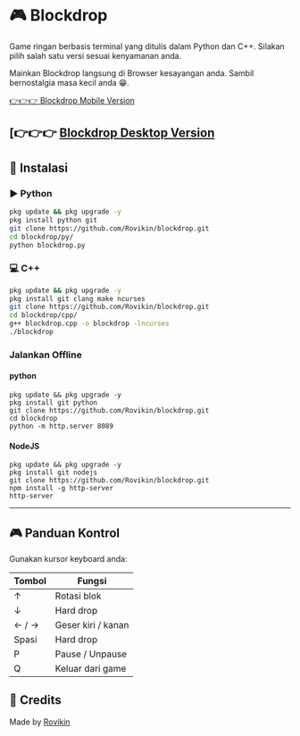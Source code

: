 # 🎮 Blockdrop

Game ringan berbasis terminal yang ditulis dalam Python dan C++.
Silakan pilih salah satu versi sesuai kenyamanan anda.

Mainkan Blockdrop langsung di Browser kesayangan anda. Sambil bernostalgia masa kecil anda 😁.

[👉👉👉 Blockdrop Mobile Version](
https://rovikin.github.io/blockdrop/)

[👉👉👉 [Blockdrop Desktop Version]()
---

## 🧪 Instalasi

### ▶️ Python
```bash
pkg update && pkg upgrade -y
pkg install python git
git clone https://github.com/Rovikin/blockdrop.git
cd blockdrop/py/
python blockdrop.py
```

### 💻 C++
```bash
pkg update && pkg upgrade -y
pkg install git clang make ncurses
git clone https://github.com/Rovikin/blockdrop.git
cd blockdrop/cpp/
g++ blockdrop.cpp -o blockdrop -lncurses
./blockdrop
```

### Jalankan Offline

#### python

```
pkg update && pkg upgrade -y
pkg install git python
git clone https://github.com/Rovikin/blockdrop.git
cd blockdrop
python -m http.server 8089
```

#### NodeJS

```
pkg update && pkg upgrade -y
pkg install git nodejs
git clone https://github.com/Rovikin/blockdrop.git
npm install -g http-server
http-server
```

---

## 🎮 Panduan Kontrol

Gunakan kursor keyboard anda:

| Tombol | Fungsi            |
|--------|-------------------|
| ↑      | Rotasi blok       |
| ↓      | Hard drop         |
| ← / →  | Geser kiri / kanan|
| Spasi  | Hard drop         |
| P      | Pause / Unpause   |
| Q      | Keluar dari game  |


## 🚀 Credits

Made by [Rovikin](https://github.com/Rovikin)
